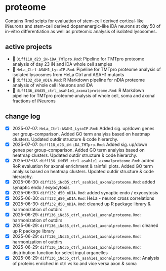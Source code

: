 # proteome
Contains Rmd scipts for evaluation of stem-cell derived cortical-like iNeurons and stem-cell derived dopamenergic-like iDA neurons at day 50 of in-vitro differentiation as well as proteomic analysis of isolated lysosomes. 

## active projects 
- 🚧 `Diff118_d23_iN-iDA_TMTpro.Rmd`: Pipeline for TMTpro proteome analysis of day 23 iN and iDA whole cell samples
- 🚧 `HeLa_Ctrl-ASAH1_LysoIP.Rmd`: Pipeline for TMTpro proteome analysis of isolated lysoosmes from HeLa Ctrl and ASAH1 mutants 
- 🚧 `diff132_d50_nDIA.Rmd`: R Markdown pipeline for nDIA proteome analysis of whole cell iNeurons and iDA
- 🚧 `diff136_iNd35_ctrl_asah1e1_axonalproteome.Rmd`: R Markdown pipeline for TMTpro proteome analysis of whole cell, soma and axonal fractions of iNeurons


## change log
- [x] 2025-07-07: `HeLa_Ctrl-ASAH1_LysoIP.Rmd`: Added sig. up/down genes per group-comparison. Added GO term analyiss based on heatmap clusters. Updated outdir structure & code hierarchy. 
- [x] 2025-07-07: `Diff118_d23_iN-iDA_TMTpro.Rmd`: Added sig. up/down genes per group-comparison. Added GO term analyiss based on heatmap clusters. Updated outdir structure & code hierarchy. 
- [x] 2025-07-07: `diff136_iNd35_ctrl_asah1e1_axonalproteome.Rmd`: added RoR evaluation for axonal enrichment & rainfall plots. Added GO term analyiss based on heatmap clusters. Updated outdir structure & code hierarchy. 
- [x] 2025-06-30: `diff136_iNd35_ctrl_asah1e1_axonalproteome.Rmd`: added synaptic endo / exyocytosis
- [x] 2025-06-30: `diff132_d50_nDIA.Rmd`: added synaptic endo / exyocytosis
- [x] 2025-06-30: `diff132_d50_nDIA.Rmd`: HeLa - neuron cross correlations
- [x] 2025-06-30: `diff132_d50_nDIA.Rmd`: cleaned up R package library & harmonization of outdirs
- [x] 2025-06-29: `diff136_iNd35_ctrl_asah1e1_axonalproteome.Rmd`: harmonization of outdirs
- [x] 2025-06-29: `diff136_iNd35_ctrl_asah1e1_axonalproteome.Rmd`: cleaned up R package library
- [x] 2025-06-29: `diff136_iNd35_ctrl_asah1e1_axonalproteome.Rmd`: harmonization of outdirs
- [x] 2025-06-29: `diff136_iNd35_ctrl_asah1e1_axonalproteome.Rmd`: distribution function for select input organelles
- [x] 2025-06-29: `diff136_iNd35_ctrl_asah1e1_axonalproteome.Rmd`: Analysis of proteins enriched in ctrl vs ko and vice versa axon & soma 
